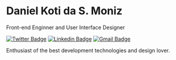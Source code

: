 
# Daniel Koti da S. Moniz

Front-end Enginner and User Interface Designer

[![Twitter Badge](https://img.shields.io/badge/-@danie_koti-923401?style=flat-square&labelColor=923401&logo=twitter&logoColor=white&link=https://twitter.com/danie_koti)](https://twitter.com/danie_koti) 
[![Linkedin Badge](https://img.shields.io/badge/-Daniel%20Moniz-923401?style=flat-square&logo=Linkedin&logoColor=white&link=https://www.linkedin.com/in/daniel-moniz/)](https://www.linkedin.com/in/daniel-moniz/) 
[![Gmail Badge](https://img.shields.io/badge/-danielkoti.moniz@gmail.com-923401?style=flat-square&logo=Gmail&logoColor=white&link=mailto:danielkoti.moniz@gmail.com)](mailto:danielkoti.moniz@gmail.com)

Enthusiast of the best development technologies and design lover.



